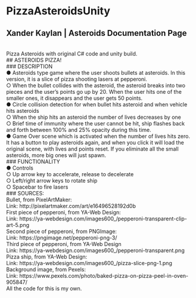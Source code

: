 # PizzaAsteroidsUnity
## Xander Kaylan | Asteroids Documentation Page
<br>
Pizza Asteroids with original C# code and unity build.
<br>
## ASTEROIDS PIZZA!
<br>
### DESCRIPTION
<br>
●	Asteroids type game where the user shoots bullets at asteroids. In this version, it is a slice of pizza shooting lasers at pepperoni.
<br>
  ○	When the bullet collides with the asteroid, the asteroid breaks into two pieces and the user’s points go up by 20. When the user hits one of the smaller ones, it disappears and the user gets 50 points.
	<br>
●	Circle collision detection for when bullet hits asteroid and when vehicle hits asteroids
<br>
  ○	When the ship hits an asteroid the number of lives decreases by one
	<br>
  ○	Brief time of immunity where the user cannot be hit, ship flashes back and forth between 100% and 25% opacity during this time.
	<br>
●	Game Over scene which is activated when the number of lives hits zero. It has a button to play asteroids again, and when you click it will load the original scene, with lives and points reset. If you eliminate all the small asteroids, more big ones will just spawn.
<br>
### FUNCTIONALITY
<br>
●	Controls
<br>
  ○	Up arrow key to accelerate, release to decelerate
	<br>
  ○	Left/right arrow keys to rotate ship
	<br>
  ○	Spacebar to fire lasers
	<br>
### SOURCES:
<br>
Bullet, from PixelArtMaker:
<br>
Link:  http://pixelartmaker.com/art/e16496528192d0b
<br>
First piece of pepperoni, from YA-Web Design:
<br>
Link: https://ya-webdesign.com/images600_/pepperoni-transparent-clip-art-5.png
<br>
Second piece of pepperoni, from PNGImage:
<br>
Link: https://pngimage.net/pepperoni-png-3/
<br>
Third piece of pepperoni, from YA-Web Design 
<br>
Link: https://ya-webdesign.com/images600_/pepperoni-transparent.png
<br>
Pizza ship, from YA-Web Design: 
<br>
Link: https://ya-webdesign.com/images600_/pizza-slice-png-1.png
<br>
Background image, from Pexels: 	
<br>
Link: https://www.pexels.com/photo/baked-pizza-on-pizza-peel-in-oven-905847/
<br>
All the code for this is my own.
